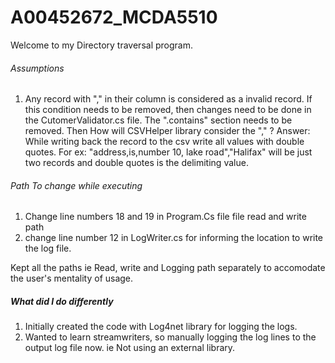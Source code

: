 # A00452672_MCDA5510
Welcome to my Directory traversal program.

###### Assumptions ####### 
1) Any record with "," in their column is considered as a invalid record. If this condition needs to be removed, then changes need to be done in the CutomerValidator.cs file. The ".contains" section needs to be removed. 
	Then How will CSVHelper library consider the "," ?
	Answer: While writing back the record to the csv write all values with double quotes. For ex: "address,is,number 10, lake road","Halifax" will be just two records and double quotes is the delimiting value.
	
###### Path To change while executing ######

1) Change line numbers 18 and 19 in Program.Cs file file read and write path 
2) change line number 12 in LogWriter.cs for informing the location to write the log file.

Kept all the paths ie Read, write and Logging path separately to accomodate the user's mentality of usage.

##### What did I do differently ######

1) Initially created the code with Log4net library for logging the logs.
2) Wanted to learn streamwriters, so manually logging the log lines to the output log file now. ie Not using an external library.

